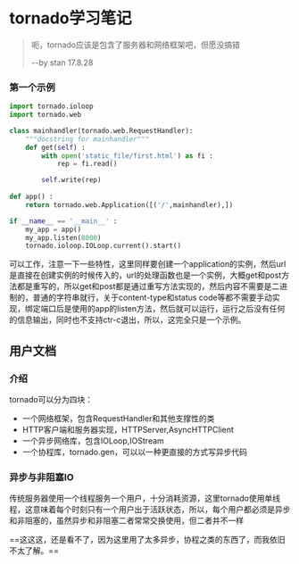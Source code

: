 # tornado学习笔记

>   呃，tornado应该是包含了服务器和网络框架吧，但愿没搞错
>
>   --by stan 17.8.28

### 第一个示例

~~~python
import tornado.ioloop
import tornado.web

class mainhandler(tornado.web.RequestHandler):
	"""docstring for mainhandler"""
	def get(self) :
		with open('static_file/first.html') as fi :
			rep = fi.read()

		self.write(rep)
		
def app() :
	return tornado.web.Application([('/',mainhandler),])

if __name__ == '__main__' :
	my_app = app() 
	my_app.listen(8000)
	tornado.ioloop.IOLoop.current().start()
~~~

可以工作，注意一下一些特性，这里同样要创建一个application的实例，然后url是直接在创建实例的时候传入的，url的处理函数也是一个实例，大概get和post方法都是重写的，所以get和post都是通过重写方法实现的，然后内容不需要是二进制的，普通的字符串就行，关于content-type和status code等都不需要手动实现，绑定端口后是使用的app的listen方法，然后就可以运行，运行之后没有任何的信息输出，同时也不支持ctr-c退出，所以，这完全只是一个示例。

## 用户文档

### 介绍

tornado可以分为四块：

-   一个网络框架，包含RequestHandler和其他支撑性的类
-   HTTP客户端和服务器实现，HTTPServer,AsyncHTTPClient
-   一个异步网络库，包含IOLoop,IOStream
-   一个协程库，tornado.gen，可以以一种更直接的方式写异步代码

### 异步与非阻塞IO

传统服务器使用一个线程服务一个用户，十分消耗资源，这里tornado使用单线程，这意味着每个时刻只有一个用户出于活跃状态，所以，每个用户都必须是异步和非阻塞的，虽然异步和非阻塞二者常常交换使用，但二者并不一样



==这这这，还是看不了，因为这里用了太多异步，协程之类的东西了，而我依旧不太了解。==



